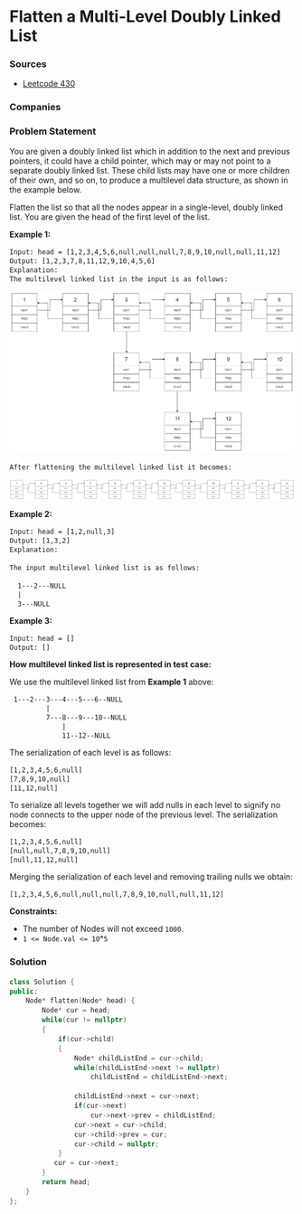 # Flatten a Multi-Level Doubly Linked List

### Sources

* [Leetcode 430](https://leetcode.com/problems/flatten-a-multilevel-doubly-linked-list/)

### Companies



### Problem Statement

You are given a doubly linked list which in addition to the next and previous pointers, it could have a child pointer, which may or may not point to a separate doubly linked list. These child lists may have one or more children of their own, and so on, to produce a multilevel data structure, as shown in the example below.

Flatten the list so that all the nodes appear in a single-level, doubly linked list. You are given the head of the first level of the list.

**Example 1:**

```
Input: head = [1,2,3,4,5,6,null,null,null,7,8,9,10,null,null,11,12]
Output: [1,2,3,7,8,11,12,9,10,4,5,6]
Explanation:
The multilevel linked list in the input is as follows:
```

![](<../../.gitbook/assets/image (50).png>)

```
After flattening the multilevel linked list it becomes:
```

![](<../../.gitbook/assets/image (51).png>)

**Example 2:**

```
Input: head = [1,2,null,3]
Output: [1,3,2]
Explanation:

The input multilevel linked list is as follows:

  1---2---NULL
  |
  3---NULL
```

**Example 3:**

```
Input: head = []
Output: []
```

**How multilevel linked list is represented in test case:**

We use the multilevel linked list from **Example 1** above:

```
 1---2---3---4---5---6--NULL
         |
         7---8---9---10--NULL
             |
             11--12--NULL
```

The serialization of each level is as follows:

```
[1,2,3,4,5,6,null]
[7,8,9,10,null]
[11,12,null]
```

To serialize all levels together we will add nulls in each level to signify no node connects to the upper node of the previous level. The serialization becomes:

```
[1,2,3,4,5,6,null]
[null,null,7,8,9,10,null]
[null,11,12,null]
```

Merging the serialization of each level and removing trailing nulls we obtain:

```
[1,2,3,4,5,6,null,null,null,7,8,9,10,null,null,11,12]
```

**Constraints:**

* The number of Nodes will not exceed `1000`.
* `1 <= Node.val <= 10`**^**`5`

### Solution

```cpp
class Solution {
public:
    Node* flatten(Node* head) {
        Node* cur = head;
        while(cur != nullptr)
        {
            if(cur->child)
            {
                Node* childListEnd = cur->child;
                while(childListEnd->next != nullptr)
                    childListEnd = childListEnd->next;
            
                childListEnd->next = cur->next;
                if(cur->next)
                    cur->next->prev = childListEnd;
                cur->next = cur->child;
                cur->child->prev = cur;
                cur->child = nullptr;
            }
           cur = cur->next;
        }
        return head;
    }
};
```

